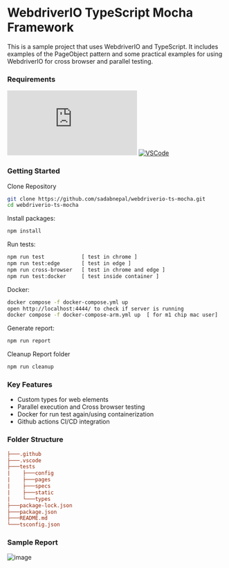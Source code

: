 # WebdriverIO TypeScript Mocha Framework

This is a sample project that uses WebdriverIO and TypeScript. It includes examples of the PageObject pattern and some practical examples for using WebdriverIO for cross browser and parallel testing.

### Requirements

[![NodeJs](https://img.shields.io/badge/-NodeJS%20v%20>=%2016-white?logo=node.js)](https://nodejs.org/en/download/)
[![VSCode](https://img.shields.io/badge/-Visual%20Studio%20Code-%233178C6?logo=visual-studio-code)](https://code.visualstudio.com/download)

### Getting Started

Clone Repository

```bash
git clone https://github.com/sadabnepal/webdriverio-ts-mocha.git
cd webdriverio-ts-mocha
```

Install packages:

```bash
npm install
```

Run tests:

```bash
npm run test            [ test in chrome ]
npm run test:edge       [ test in edge ]
npm run cross-browser   [ test in chrome and edge ]
npm run test:docker     [ test inside container ]
```

Docker:

```bash
docker compose -f docker-compose.yml up
open http://localhost:4444/ to check if server is running
docker compose -f docker-compose-arm.yml up  [ for m1 chip mac user]
```

Generate report:

```bash
npm run report
```

Cleanup Report folder

```bash
npm run cleanup
```

### Key Features
- Custom types for web elements
- Parallel execution and Cross browser testing
- Docker for run test again/using containerization
- Github actions CI/CD integration

### Folder Structure

```ini
├───.github
├───.vscode
├───tests
|    ├───config
|    ├───pages
|    ├───specs
|    ├───static
|    └───types
├───package-lock.json
├───package.json
├───README.md
└───tsconfig.json
```

### Sample Report

![image](https://user-images.githubusercontent.com/65847528/143480443-cee233a4-6296-4773-8b54-c593d7dfd022.png)
